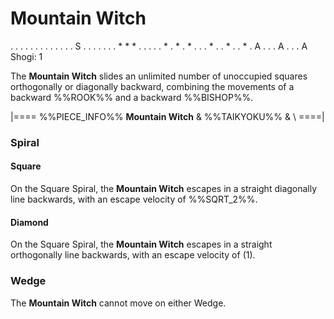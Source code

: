 # Mountain Witch

<div class = "movement">
. . . . . . . . .
. . . . S . . . .
. . . * * * . . .
. . * . * . * . .
. * . . * . . * .
A . . . A . . . A
Shogi: 1
</div>

The **Mountain Witch** slides an unlimited number of unoccupied squares
orthogonally or diagonally backward, combining the movements of
a backward %%ROOK%% and a backward %%BISHOP%%.

|====
%%PIECE_INFO%%
  **Mountain Witch**
& %%TAIKYOKU%%
& \\
====|

### Spiral

#### Square

On the Square Spiral, the **Mountain Witch** escapes in a straight
diagonally line backwards, with an escape velocity of %%SQRT_2%%.

#### Diamond

On the Square Spiral, the **Mountain Witch** escapes in a straight
orthogonally line backwards, with an escape velocity of \(1\).

### Wedge

The **Mountain Witch** cannot move on either Wedge.
